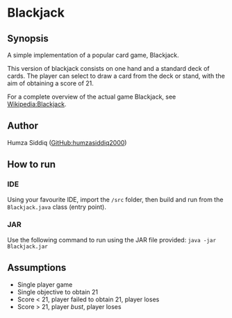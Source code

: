 # Blackjack
## Synopsis
A simple implementation of a popular card game, Blackjack.

This version of blackjack consists on one hand and a standard deck of cards. The player can select to draw a card from the deck or stand, with the aim of obtaining a score of 21.

For a complete overview of the actual game Blackjack, see [Wikipedia:Blackjack](https://en.wikipedia.org/wiki/Blackjack).

## Author
Humza Siddiq ([GitHub:humzasiddiq2000](https://github.com/humzasiddiq2000))

## How to run
### IDE
Using your favourite IDE, import the `/src` folder, then build and run from the `Blackjack.java` class (entry point).

### JAR
Use the following command to run using the JAR file provided:
`java -jar Blackjack.jar`

## Assumptions
* Single player game
* Single objective to obtain 21
* Score < 21, player failed to obtain 21, player loses
* Score > 21, player _bust_, player loses